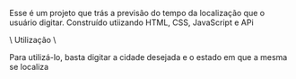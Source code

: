 Esse é um projeto que trás a previsão do tempo da localização que o usuário digitar. Construído utiizando HTML, CSS, JavaScript e APi

\ Utilização \

Para utilizá-lo, basta digitar a cidade desejada e o estado em que a mesma se localiza
